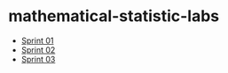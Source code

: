 # mathematical-statistic-labs

* [Sprint 01](https://savolus.github.io/mathematical-statistic-labs/sprint-01/ "Sprint 01")
* [Sprint 02](https://savolus.github.io/mathematical-statistic-labs/sprint-02/ "Sprint 02")
* [Sprint 03](https://savolus.github.io/mathematical-statistic-labs/sprint-03/ "Sprint 03")
